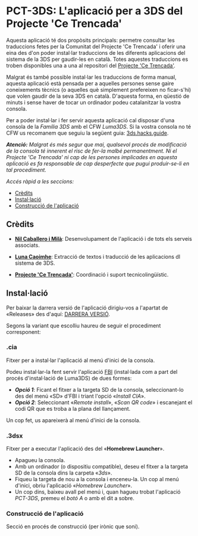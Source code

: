 # PCT-3DS: L'aplicació per a 3DS del Projecte 'Ce Trencada'
 
Aquesta aplicació té dos propòsits principals: permetre consultar les traduccions fetes per la Comunitat del Projecte 'Ce Trencada' i oferir una eina des d'on poder instal·lar traduccions de les diferents aplicacions del sistema de la 3DS per gaudir-les en català. Totes aquestes traduccions es troben disponibles una a una al repositori del [Projecte 'Ce Trencada'](https://github.com/PrCeTrencada).

Malgrat és també possible instal·lar les traduccions de forma manual, aquesta aplicació està pensada per a aquelles persones sense gaire coneixements tècnics (o aquelles què simplement prefereixen no ficar-s'hi) que volen gaudir de la seva 3DS en català. D'aquesta forma, en qüestió de minuts i sense haver de tocar un ordinador podeu catalanitzar la vostra consola.

Per a poder instal·lar i fer servir aquesta aplicació cal disposar d'una consola de la *Família 3DS* amb el CFW *Luma3DS*. Si la vostra consola no té CFW us recomanem que seguiu la següent guia: [3ds.hacks.guide](https://3ds.hacks.guide/).

***Atenció:*** *Malgrat és més segur que mai, qualsevol procés de modificació de la consola té innerent el risc de fer-la malbé permanentment. Ni el Projecte 'Ce Trencada' ni cap de les persones implicades en aquesta aplicació es fa responsable de cap desperfecte que pugui produir-se-li en tal procediment.*


*Accés ràpid a les seccions:*
- [Crèdits](#crèdits)
- [Instal·lació](#installació)
- [Construcció de l'aplicació](#construcció-de-laplicació)


## Crèdits

- **[Nil Caballero i Milà](https://twitter.com/PelochoRockea)**: Desenvolupament de l'aplicació i de tots els serveis associats.

- **[Luna Caoimhe](https://twitter.com/LunaValoaa)**: Extracció de textos i traducció de les aplicacions dl sistema de 3DS.

- **[Projecte 'Ce Trencada'](https://cetrencada.cat)**: Coordinació i suport tecnicolingüístic.


## Instal·lació

Per baixar la darrera versió de l'aplicació dirigiu-vos a l'apartat de «Releases» des d'aquí:
[DARRERA VERSIÓ](https://github.com/PrCeTrencada/pct-3ds/releases/latest).

Segons la variant que escolliu haureu de seguir el procediment corresponent:

### .cia
Fitxer per a instal·lar l'aplicació al menú d'inici de la consola.

Podeu instal·lar-la fent servir l'aplicació [FBI](https://github.com/TheRealZora/FBI-Reloaded) (instal·lada com a part del procés d'instal·lació de Luma3DS) de dues formes:

- ***Opció 1***: Ficant el fitxer a la targeta SD de la consola, seleccionant-lo des del menú «SD» d'FBI i triant l'opció «*Install CIA*».
- ***Opció 2***: Seleccionant «*Remote install*», «*Scan QR code*» i escanejant el codi QR que es troba a la plana del llançament.

Un cop fet, us apareixerà al menú d'inici de la consola.

### .3dsx
Fitxer per a executar l'aplicació des del «**Homebrew Launcher**».

- Apagueu la consola.
- Amb un ordinador (o dispositiu compatible), deseu el fitxer a la targeta SD de la consola dins la carpeta «*3ds*».
- Fiqueu la targeta de nou a la consola i enceneu-la. Un cop al menú d'inici, obriu l'aplicació «*Homebrew Launcher*».
- Un cop dins, baixeu avall pel menú i, quan hagueu trobat l'aplicació *PCT-3DS*, premeu el *botó A* o amb el dit a sobre.


### Construcció de l'aplicació

Secció en procés de construcció (per irònic que soni).
